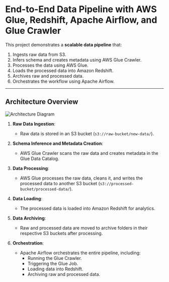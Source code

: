 # End-to-End Data Pipeline with AWS Glue, Redshift, Apache Airflow, and Glue Crawler

This project demonstrates a **scalable data pipeline** that:
1. Ingests raw data from S3.
2. Infers schema and creates metadata using AWS Glue Crawler.
3. Processes the data using AWS Glue.
4. Loads the processed data into Amazon Redshift.
5. Archives raw and processed data.
6. Orchestrates the workflow using Apache Airflow.

---

## **Architecture Overview**

![Architecture Diagram](images/AWS_ETL_PIPELINE.png)

1. **Raw Data Ingestion**:
   - Raw data is stored in an S3 bucket (`s3://raw-bucket/new-data/`).

2. **Schema Inference and Metadata Creation**:
   - AWS Glue Crawler scans the raw data and creates metadata in the Glue Data Catalog.

3. **Data Processing**:
   - AWS Glue processes the raw data, cleans it, and writes the processed data to another S3 bucket (`s3://processed-bucket/processed-data/`).

4. **Data Loading**:
   - The processed data is loaded into Amazon Redshift for analytics.

5. **Data Archiving**:
   - Raw and processed data are moved to archive folders in their respective S3 buckets after processing.

6. **Orchestration**:
   - Apache Airflow orchestrates the entire pipeline, including:
     - Running the Glue Crawler.
     - Triggering the Glue Job.
     - Loading data into Redshift.
     - Archiving raw and processed data.
